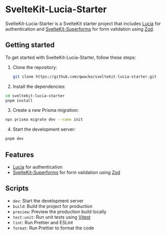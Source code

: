 # SvelteKit-Lucia-Starter

SvelteKit-Lucia-Starter is a SvelteKit starter project that includes [Lucia](https://lucia.js.org/) for authentication and [SvelteKit-Superforms](https://github.com/hamatti/sveltekit-superforms) for form validation using [Zod](https://github.com/vriad/zod).

## Getting started

To get started with SvelteKit-Lucia-Starter, follow these steps:

1. Clone the repository:
   ```bash
   git clone https://github.com/qwacko/sveltekit-lucia-starter.git
   ```
2. Install the dependencies:

```bash
cd sveltekit-lucia-starter
pnpm install
```

3. Create a new Prisma migration:

```bash
npx prisma migrate dev --name init
```

4. Start the development server:

```bash
pnpm dev
```

## Features

- [Lucia](https://lucia.js.org/) for authentication
- [SvelteKit-Superforms](https://github.com/hamatti/sveltekit-superforms) for form validation using [Zod](https://github.com/vriad/zod)

## Scripts

- `dev`: Start the development server
- `build`: Build the project for production
- `preview`: Preview the production build locally
- `test:unit`: Run unit tests using [Vitest](https://github.com/egoist/vitest)
- `lint`: Run Prettier and ESLint
- `format`: Run Prettier to format the code

